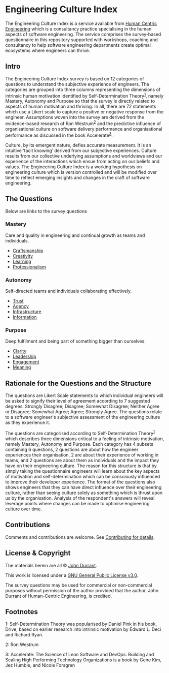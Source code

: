 # Engineering Culture Index
The Engineering Culture Index is a service available from [Human Centric Engineering](https://www.humancentricengineering.com/) which is a consultancy practice specialising in the human aspects of software engineering. The service comprises the survey-based questionnaire in this repository supported with workshops, coaching and consultancy to help software engineering departments create optimal ecosystems where engineers can thrive.

## Intro
The Engineering Culture Index survey is based on 12 categories of questions to understand the subjective experience of engineers. The categories are grouped into three columns representing the dimensions of intrinsic human motivation identified by Self-Determination Theory<sup>[1](#self-determination-theory)</sup>, namely Mastery, Autonomy and Purpose so that the survey is directly related to aspects of human motivation and thriving. In all, there are 72 statements which use a Likert scale to capture a positive or negative response from the engineer. Assumptions woven into the survey are derived from the evidence-based research of Ron Westrum<sup>[2](#ron-westrum)</sup> and the predictive influence of organisational culture on software delivery performance and organisational performance as discussed in the book Accelerate<sup>[3](#accelerate)</sup>.

Culture, by its emergent nature, defies accurate measurement. It is an intuitive ‘tacit knowing’ derived from our subjective experiences. Culture results from our collective underlying assumptions and worldviews and our experience of the interactions which ensue from acting on our beliefs and values. The Engineering Culture Index is a working hypothesis on engineering culture which is version controlled and will be modified over time to reflect emerging insights and changes in the craft of software engineering.

## The Questions
Below are links to the survey questions

### Mastery
Care and quality in engineering and continual growth as teams and individuals.

* <a href="/questions/craftsmanship.md">Craftsmanship</a>
* <a href="/questions/creativity.md">Creativity</a>
* <a href="/questions/learning.md">Learning</a>
* <a href="/questions/professionalism.md">Professionalism</a>

### Autonomy
Self-directed teams and individuals collaborating effectively.

* <a href="/questions/trust.md">Trust</a>
* <a href="/questions/agency.md">Agency</a>
* <a href="/questions/infrastructure.md">Infrastructure</a>
* <a href="/questions/information.md">Information</a>

### Purpose
Deep fulfilment and being part of something bigger than ourselves.

* <a href="/questions/clarity.md">Clarity</a>
* <a href="/questions/leadership.md">Leadership</a>
* <a href="/questions/engagement.md">Engagement</a>
* <a href="/questions/meaning.md">Meaning</a>

## Rationale for the Questions and the Structure
The questions are Likert Scale statements to which individual engineers will be asked to signify their level of agreement according to 7 suggested degrees: Strongly Disagree; Disagree; Somewhat Disagree; Neither Agree or Disagree; Somewhat Agree; Agree; Strongly Agree. The questions relate to a software engineer's subjective assessment of the engineering culture as they experience it.

The questions are categorised according to Self-Determination Theory<sup>[1](#self-determination-theory)</sup> which describes three dimensions critical to a feeling of intrinsic motivation, namely Mastery, Autonomy and Purpose. Each category has 4 subsets containing 6 questions, 2 questions are about how the engineer experiences their organisation, 2 are about their experience of working in teams, and 2 questions are about them as individuals and the impact they have on their engineering culture. The reason for this structure is that by simply taking the questionnaire engineers will learn about the key aspects of motivation and self-determination which can be consciously influenced to improve their developer experience. The format of the questions also shows engineers that they can have direct influence over their engineering culture, rather than seeing culture solely as something which is thrust upon us by the organisation. Analysis of the respondent's answers will reveal leverage points where changes can be made to optimise engineering culture over time.

## Contributions
Comments and contributions are welcome. See <a href="CONTRIBUTING.md">Contributing for details</a>.

## License & Copyright

The materials herein are all &copy; [John Durrant](https://www.linkedin.com/in/johndurrant/).

This work is licensed under a <a rel="/license" href="/LICENSE">GNU General Public License v3.0</a>.

The survey questions may be used for commercial or non-commercial purposes without permission of the author provided that the author, John Durrant of Human-Centric Engineering, is credited.

## Footnotes
<a name="self-determination-theory">1</a>: Self-Determination Theory was popularised by Daniel Pink in his book, Drive, based on earlier research into intrinsic motivation by Edward L. Deci and Richard Ryan.

<a name="ron-westrum">2</a>: Ron Westrum

<a name="accelerate">3</a>: Accelerate: The Science of Lean Software and DevOps: Building and Scaling High Performing Technology Organizations is a book by Gene Kim, Jez Humble, and Nicole Forsgren
